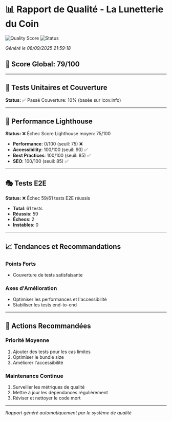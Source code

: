 # 📊 Rapport de Qualité - La Lunetterie du Coin

![Quality Score](https://img.shields.io/badge/Quality-79%25-yellow)
![Status](https://img.shields.io/badge/Status-Moyen-yellow)

_Généré le 08/09/2025 21:59:18_

## 🎯 Score Global: 79/100

---

## 🧪 Tests Unitaires et Couverture

**Status:** ✅ Passé
Couverture: 10% (basée sur lcov.info)

---

## 🚨 Performance Lighthouse

**Status:** ❌ Échec
Score Lighthouse moyen: 75/100

- **Performance**: 0/100 (seuil: 75) ❌
- **Accessibility**: 100/100 (seuil: 90) ✅
- **Best Practices**: 100/100 (seuil: 85) ✅
- **SEO**: 100/100 (seuil: 85) ✅

---

## 🎭 Tests E2E

**Status:** ❌ Échec
59/61 tests E2E réussis

- **Total**: 61 tests
- **Réussis**: 59
- **Échecs**: 2
- **Instables**: 0

---

## 📈 Tendances et Recommandations

### Points Forts

- Couverture de tests satisfaisante

### Axes d'Amélioration

- Optimiser les performances et l'accessibilité
- Stabiliser les tests end-to-end

---

## 🔧 Actions Recommandées

### Priorité Moyenne

1. Ajouter des tests pour les cas limites
2. Optimiser le bundle size
3. Améliorer l'accessibilité

### Maintenance Continue

1. Surveiller les métriques de qualité
2. Mettre à jour les dépendances régulièrement
3. Réviser et nettoyer le code mort

---

_Rapport généré automatiquement par le système de qualité_
